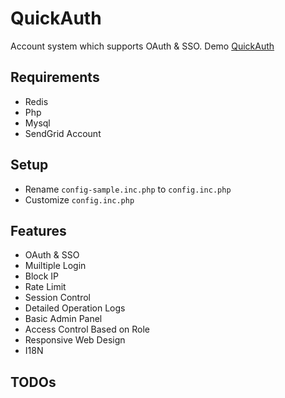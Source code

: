 # QuickAuth
Account system which supports OAuth & SSO. Demo [QuickAuth](https://quickauth.newnius.com)

## Requirements
  - Redis
  - Php
  - Mysql
  - SendGrid Account

## Setup
  - Rename `config-sample.inc.php` to `config.inc.php`
  - Customize `config.inc.php`

## Features
  - OAuth & SSO
  - Muiltiple Login
  - Block IP
  - Rate Limit
  - Session Control
  - Detailed Operation Logs
  - Basic Admin Panel
  - Access Control Based on Role
  - Responsive Web Design
  - I18N

## TODOs
